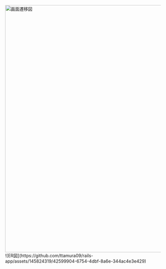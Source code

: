 <img width="800" alt="画面遷移図" src="https://github.com/ttamura09/rails-app/assets/145824319/12716359-fc97-4ac1-a09d-33b470e280a1">
![ER図](https://github.com/ttamura09/rails-app/assets/145824319/42599904-6754-4dbf-8a6e-344ac4e3e429)
